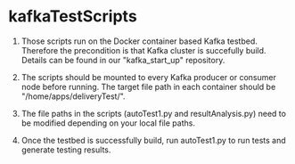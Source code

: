 # kafkaTestScripts

1. Those scripts run on the Docker container based Kafka testbed. Therefore the precondition is that Kafka cluster is succefully build. Details can be found in our "kafka_start_up" repository. 

2. The scripts should be mounted to every Kafka producer or consumer node before running. The target file path in each container should be "/home/apps/deliveryTest/".

3. The file paths in the scripts (autoTest1.py and resultAnalysis.py) need to be modified depending on your local file paths.

4. Once the testbed is successfully build, run autoTest1.py to run tests and generate testing results.



